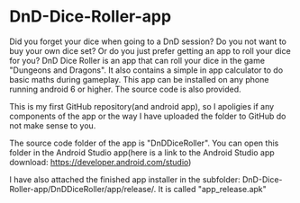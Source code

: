 # DnD-Dice-Roller-app
Did you forget your dice when going to a DnD session? Do you not want to buy your own dice set? Or do you just prefer getting an app to roll your dice for you? DnD Dice Roller is an app that can roll your dice in the game "Dungeons and Dragons". It also contains a simple in app calculator to do basic maths during gameplay. This app can be installed on any phone running android 6 or higher. The source code is also provided.

This is my first GitHub repository(and android app), so I apoligies if any components of the app or the way I have uploaded the folder to GitHub do not make sense to you.

The source code folder of the app is "DnDDiceRoller". You can open this folder in the Android Studio app(here is a link to the Android Studio app download: https://developer.android.com/studio)

I have also attached the finished app installer in the subfolder: DnD-Dice-Roller-app/DnDDiceRoller/app/release/. It is called "app_release.apk"
